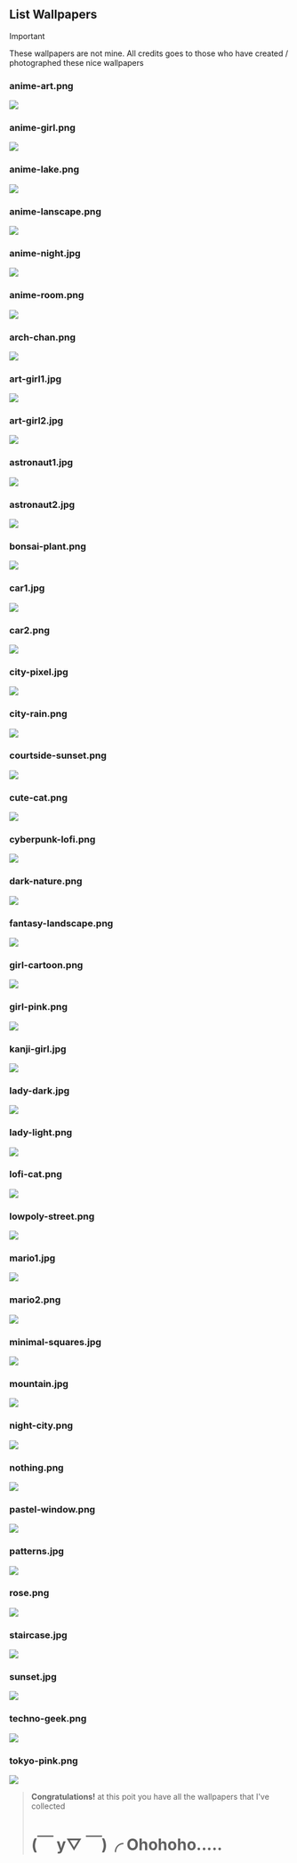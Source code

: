 ## List Wallpapers
> [!Important]
> These wallpapers are not mine. All credits goes to those who have created / photographed these nice wallpapers
### anime-art.png
![](wallpapers/anime-art.png)
### anime-girl.png
![](wallpapers/anime-girl.png)
### anime-lake.png
![](wallpapers/anime-lake.png)
### anime-lanscape.png
![](wallpapers/anime-lanscape.png)
### anime-night.jpg
![](wallpapers/anime-night.jpg)
### anime-room.png
![](wallpapers/anime-room.png)
### arch-chan.png
![](wallpapers/arch-chan.png)
### art-girl1.jpg
![](wallpapers/art-girl1.jpg)
### art-girl2.jpg
![](wallpapers/art-girl2.jpg)
### astronaut1.jpg
![](wallpapers/astronaut1.jpg)
### astronaut2.jpg
![](wallpapers/astronaut2.jpg)
### bonsai-plant.png
![](wallpapers/bonsai-plant.png)
### car1.jpg
![](wallpapers/car1.jpg)
### car2.png
![](wallpapers/car2.png)
### city-pixel.jpg
![](wallpapers/city-pixel.jpg)
### city-rain.png
![](wallpapers/city-rain.png)
### courtside-sunset.png
![](wallpapers/courtside-sunset.png)
### cute-cat.png
![](wallpapers/cute-cat.png)
### cyberpunk-lofi.png
![](wallpapers/cyberpunk-lofi.png)
### dark-nature.png
![](wallpapers/dark-nature.png)
### fantasy-landscape.png
![](wallpapers/fantasy-landscape.png)
### girl-cartoon.png
![](wallpapers/girl-cartoon.png)
### girl-pink.png
![](wallpapers/girl-pink.png)
### kanji-girl.jpg
![](wallpapers/kanji-girl.jpg)
### lady-dark.jpg
![](wallpapers/lady-dark.jpg)
### lady-light.png
![](wallpapers/lady-light.png)
### lofi-cat.png
![](wallpapers/lofi-cat.png)
### lowpoly-street.png
![](wallpapers/lowpoly-street.png)
### mario1.jpg
![](wallpapers/mario1.jpg)
### mario2.png
![](wallpapers/mario2.png)
### minimal-squares.jpg
![](wallpapers/minimal-squares.jpg)
### mountain.jpg
![](wallpapers/mountain.jpg)
### night-city.png
![](wallpapers/night-city.png)
### nothing.png
![](wallpapers/nothing.png)
### pastel-window.png
![](wallpapers/pastel-window.png)
### patterns.jpg
![](wallpapers/patterns.jpg)
### rose.png
![](wallpapers/rose.png)
### staircase.jpg
![](wallpapers/staircase.jpg)
### sunset.jpg
![](wallpapers/sunset.jpg)
### techno-geek.png
![](wallpapers/techno-geek.png)
### tokyo-pink.png
![](wallpapers/tokyo-pink.png)
> **Congratulations!** at this poit you have all the wallpapers that I've collected
> 
> # (￣ y▽ ￣)╭ Ohohoho.....
